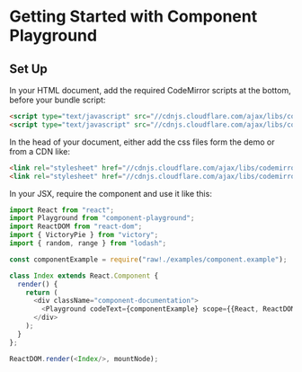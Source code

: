 # Getting Started with Component Playground

## Set Up

In your HTML document, add the required CodeMirror scripts at the bottom, before your bundle script: 

```html
<script type="text/javascript" src="//cdnjs.cloudflare.com/ajax/libs/codemirror/5.0.0/codemirror.min.js"></script>
<script type="text/javascript" src="//cdnjs.cloudflare.com/ajax/libs/codemirror/5.0.0/mode/javascript/javascript.min.js"></script>
```

In the head of your document, either add the css files form the demo or from a CDN like:

```html
<link rel="stylesheet" href="//cdnjs.cloudflare.com/ajax/libs/codemirror/5.0.0/codemirror.min.css"/>
<link rel="stylesheet" href="//cdnjs.cloudflare.com/ajax/libs/codemirror/5.0.0/theme/monokai.min.css"/>
```

In your JSX, require the component and use it like this:

```js
import React from "react";
import Playground from "component-playground";
import ReactDOM from "react-dom";
import { VictoryPie } from "victory";
import { random, range } from "lodash";

const componentExample = require("raw!./examples/component.example");

class Index extends React.Component {
  render() {
    return (
      <div className="component-documentation">
        <Playground codeText={componentExample} scope={{React, ReactDOM, VictoryPie, random, range}}/>
      </div>
    );
  }
};

ReactDOM.render(<Index/>, mountNode);
```
